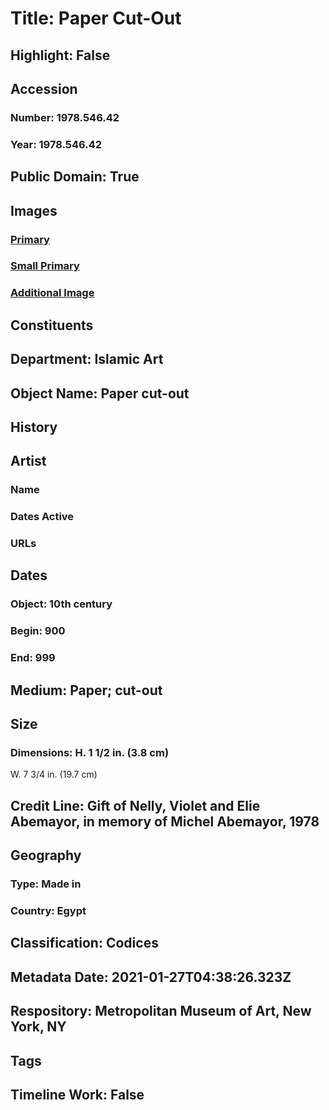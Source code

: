 # Title: Paper Cut-Out
## Highlight: False
## Accession
### Number: 1978.546.42
### Year: 1978.546.42
## Public Domain: True
## Images
### [Primary](https://images.metmuseum.org/CRDImages/is/original/sf1978-546-42a.jpg)
### [Small Primary](https://images.metmuseum.org/CRDImages/is/web-large/sf1978-546-42a.jpg)
### [Additional Image](https://images.metmuseum.org/CRDImages/is/original/sf1978-546-42b.jpg)
## Constituents
## Department: Islamic Art
## Object Name: Paper cut-out
## History
## Artist
### Name
### Dates Active
### URLs
## Dates
### Object: 10th century
### Begin: 900
### End: 999
## Medium: Paper; cut-out
## Size
### Dimensions: H. 1 1/2 in. (3.8 cm)
W. 7 3/4 in. (19.7 cm)
## Credit Line: Gift of Nelly, Violet and Elie Abemayor, in memory of Michel Abemayor, 1978
## Geography
### Type: Made in
### Country: Egypt
## Classification: Codices
## Metadata Date: 2021-01-27T04:38:26.323Z
## Respository: Metropolitan Museum of Art, New York, NY
## Tags
## Timeline Work: False